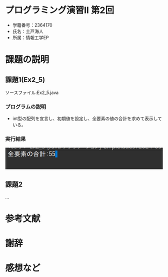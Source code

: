 # プログラミング演習II 第2回
* 学籍番号：2364170
* 氏名：土戸海人
* 所属：情報工学EP


# 課題の説明

## 課題1(Ex2_5)
ソースファイル:Ex2_5.java

### プログラムの説明
* int型の配列を宣言し、初期値を設定し、全要素の値の合計を求めて表示している。

### 実行結果
![Ex2_5.javaの実行結果](Ex2_5.png)

## 課題2
...


# 参考文献


# 謝辞


# 感想など
